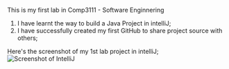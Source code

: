 This is my first lab in Comp3111 - Software Enginnering
1. I have learnt the way to build a Java Project in intelliJ;
2. I have successfully created my first GitHub to share project source with others;

Here's the screenshot of my 1st lab project in intelliJ;
<img src="C:\Users\klau0\Downloads\comp3111lab.jpg" title="Screenshot of IntelliJ"/>